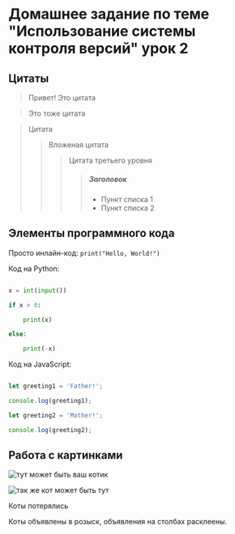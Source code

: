 # Домашнее задание по теме "Использование системы контроля версий" урок 2

## Цитаты

> Привет! Это цитата

> Это тоже цитата


> Цитата
>> Вложеная цитата
>>> Цитата третьего уровня
>>>> ##### Заголовок
>>>> * Пункт списка 1
>>>> * Пункт списка 2

## Элементы программного кода

Просто инлайн-код: `print("Hello, World!")`


Код на Python:

```python

x = int(input())

if x > 0:

    print(x)

else:

    print(-x)

```

Код на JavaScript:

```javascript

let greeting1 = 'Father!';

console.log(greeting1);

let greeting2 = 'Mother!';

console.log(greeting2);

```

## Работа с картинками

![тут может быть ваш котик](/images/cat1.jpg)

![так же кот может быть тут](/images/cat2.jpg)

Коты потерялись

Коты объявлены в розыск, объявления на столбах расклеены.
